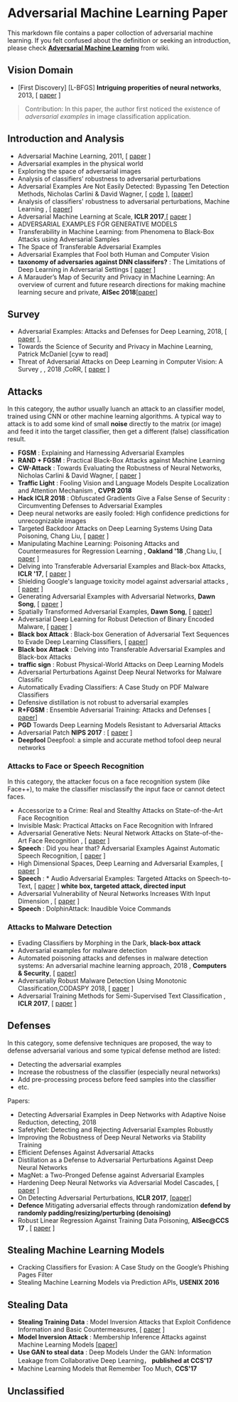 # Adversarial Machine Learning Paper

This markdown file contains a paper colloction of adversarial machine learning. If you felt confused about the definition or seeking an introduction, please check **[Adversarial Machine Learning](https://en.wikipedia.org/wiki/Adversarial_machine_learning)** from wiki. 

## Vision Domain

- [First Discovery] [L-BFGS]  **Intriguing properities of neural networks**, 2013, [ [paper](https://arxiv.org/abs/1312.6199) ]
> Contribution: In this paper, the author first noticed the existence of *adversarial examples* in image classification application.


## Introduction and Analysis

*  Adversarial Machine Learning, 2011,  [ [paper](https://people.eecs.berkeley.edu/~tygar/papers/SML2/Adversarial_AISEC.pdf) ] 
*  Adversarial examples in the physical world 
* Exploring the space of adversarial images
* Analysis of classifiers’ robustness to adversarial perturbations
* Adversarial Examples Are Not Easily Detected: Bypassing Ten Detection Methods, Nicholas Carlini & David Wagner, [ [code](https://github.com/abhibhav14/adversarial-attacks-papernotes/blob/master/notes/carlini-wagner-bypass.md) ], [[paper](https://arxiv.org/abs/1705.07263)]
* Analysis of classifiers' robustness to adversarial perturbations, Machine Learning , [  [paper](https://link.springer.com/article/10.1007%2Fs10994-017-5663-3)]
* Adversarial Machine Learning at Scale, **ICLR 2017**,[ [paper](https://openreview.net/forum?id=BJm4T4Kgx) ] 
* ADVERSARIAL EXAMPLES FOR GENERATIVE MODELS
* Transferability in Machine Learning: from Phenomena to Black-Box Attacks using Adversarial Samples
* The Space of Transferable Adversarial Examples
* Adversarial Examples that Fool both Human and Computer Vision 
* **taxonomy of adversaries against DNN classifers?** : The Limitations of Deep Learning in Adversarial Settings [ [paper](https://arxiv.org/abs/1511.07528) ]
*  A Marauder’s Map of Security and Privacy in Machine Learning: An overview of current and future research directions for making machine learning secure and private, **AISec 2018**[[paper](https://export.arxiv.org/abs/1811.01134)]




## Survey

* Adversarial Examples: Attacks and Defenses for Deep Learning, 2018, [ [paper](https://arxiv.org/abs/1712.07107)  ], 
* Towards the Science of Security and Privacy in Machine Learning, Patrick McDaniel [cyw to read]
* Threat of Adversarial Attacks on Deep Learning in Computer Vision: A Survey ,  , 2018 ,CoRR, [ [paper](https://arxiv.org/abs/1801.00553) ]

## Attacks

In this category, the author usually luanch an attack to an classifier model, trained using CNN or other machine learning algorithms. A typical way to attack is to add some kind of small **noise** directly to the matrix (or image) and feed it into the target classifier, then get a different (false) classification result.

* **FGSM** : Explaining and Harnessing Adversarial Examples 
* **RAND + FGSM** : Practical Black-Box Attacks against Machine Learning 
* **CW-Attack** : Towards Evaluating the Robustness of Neural Networks, Nicholas Carlini & David Wagner, [  [paper](https://arxiv.org/abs/1608.04644) ]
* **Traffic Light** : Fooling Vision and Language Models Despite Localization and Attention Mechanism , **CVPR 2018**
* **Hack ICLR 2018** : Obfuscated Gradients Give a False Sense of Security : Circumventing Defenses to Adversarial Examples
* Deep neural networks are easily fooled: High confidence predictions for unrecognizable images
* Targeted Backdoor Attacks on Deep Learning Systems Using Data Poisoning, Chang Liu, [  [paper](https://arxiv.org/abs/1712.05526) ]
* Manipulating Machine Learning: Poisoning Attacks and Countermeasures for Regression Learning , **Oakland '18** ,Chang Liu, [  [paper](https://arxiv.org/pdf/1804.00308.pdf) ]
* Delving into Transferable Adversarial Examples and Black-box Attacks, **ICLR '17**,  [  [paper](https://arxiv.org/abs/1611.02770) ]
* Shielding Google's language toxicity model against adversarial attacks  , [ [paper](https://arxiv.org/abs/1801.01828) ]
* Generating Adversarial Examples with Adversarial Networks, **Dawn Song**, [ [paper](https://arxiv.org/abs/1801.02610) ]
* Spatially Transformed Adversarial Examples, **Dawn Song**, [ [paper](https://arxiv.org/abs/1801.02612)]
* Adversarial Deep Learning for Robust Detection of Binary Encoded Malware, [ [paper](https://arxiv.org/abs/1801.02950) ] 
* **Black box Attack** : Black-box Generation of Adversarial Text Sequences to Evade Deep Learning Classifiers, [ [paper](https://arxiv.org/abs/1801.04354)]
* **Black box Attack** : Delving into Transferable Adversarial Examples and Black-box Attacks
* **traffic sign** : Robust Physical-World Attacks on Deep Learning Models
* Adversarial Perturbations Against Deep Neural Networks for Malware Classific
* Automatically Evading Classifiers: A Case Study on PDF Malware Classifiers
* Defensive distillation is not robust to adversarial examples
* **R+FGSM** : Ensemble Adversarial Training: Attacks and Defenses [ [paper](https://arxiv.org/abs/1705.07204)] 
* **PGD** Towards Deep Learning Models Resistant to Adversarial Attacks 
* Adversarial Patch **NIPS 2017** : [ [paper](https://arxiv.org/abs/1712.09665) ]
* **Deepfool** Deepfool: a simple and accurate method tofool deep neural networks


###  Attacks to Face or Speech Recognition

In this category, the attacker focus on a face recognition system (like Face++), to make the classifier misclassify the input face or cannot detect faces.

* Accessorize to a Crime: Real and Stealthy Attacks on State-of-the-Art Face Recognition
* Invisible Mask: Practical Attacks on Face Recognition with Infrared
* Adversarial Generative Nets: Neural Network Attacks on State-of-the-Art Face Recognition ,   [ [paper](https://arxiv.org/abs/1801.00349) ]
* **Speech** : Did you hear that? Adversarial Examples Against Automatic Speech Recognition,  [ [paper](https://arxiv.org/abs/1801.00554) ]
* High Dimensional Spaces, Deep Learning and Adversarial Examples, [ [paper](https://arxiv.org/abs/1801.00634) ]
* **Speech** : * Audio Adversarial Examples: Targeted Attacks on Speech-to-Text, [ [paper](https://arxiv.org/abs/1801.01953) ] **white box, targeted attack, directed input**
* Adversarial Vulnerability of Neural Networks Increases With Input Dimension , [ [paper](https://arxiv.org/abs/1802.01421) ]
* **Speech** : DolphinAttack: Inaudible Voice Commands


### Attacks to Malware Detection

* Evading Classifiers by Morphing in the Dark, **black-box attack**
* Adversarial examples for malware detection
* Automated poisoning attacks and defenses in malware detection systems: An adversarial machine learning approach, 2018 , **Computers & Security**, [ [paper](https://www.sciencedirect.com/science/article/pii/S0167404817302444?via%3Dihub)]
* Adversarially Robust Malware Detection Using Monotonic Classification,CODASPY 2018, [ [paper](https://dl.acm.org/citation.cfm?doid=3180445.3180449) ]
* Adversarial Training Methods for Semi-Supervised Text Classification , **ICLR 2017**, [ [paper](https://openreview.net/forum?id=r1X3g2_xl) ]



## Defenses

In this category, some defensive techniques are proposed, the way to defense adversarial various and some typical defense method are listed:

- Detecting the adversarial examples
- Increase the robustness of the classifier (especially neural networks)
- Add pre-processing process before feed samples into the classifier
- etc.

Papers:

* Detecting Adversarial Examples in Deep Networks with Adaptive Noise Reduction, detecting, 2018
* SafetyNet: Detecting and Rejecting Adversarial Examples Robustly
* Improving the Robustness of Deep Neural Networks via Stability Training
* Efficient Defenses Against Adversarial Attacks
* Distillation as a Defense to Adversarial Perturbations Against Deep Neural Networks 
* MagNet: a Two-Pronged Defense against Adversarial Examples
* Hardening Deep Neural Networks via Adversarial Model Cascades, [ [paper](https://arxiv.org/abs/1802.01448) ] 
* On Detecting Adversarial Perturbations, **ICLR 2017**, [[paper](https://openreview.net/pdf?id=SJzCSf9xg)]
* **Defence** Mitigating adversarial effects through randomization **defend by randomly padding/resizing/perturbing (denoising)**
* Robust Linear Regression Against Training Data Poisoning, **AISec@CCS 17** , [ [paper](https://people.eecs.berkeley.edu/~liuchang/paper/aisec17-poisoning.pdf) ]





## Stealing Machine Learning Models

* Cracking Classifiers for Evasion: A Case Study on the Google’s Phishing Pages Filter
* Stealing Machine Learning Models via Prediction APIs, **USENIX 2016**


## Stealing Data


* **Stealing Training Data** : Model Inversion Attacks that Exploit Confidence Information and Basic Countermeasures, [ [paper](https://dl.acm.org/citation.cfm?doid=2810103.2813677) ]
* **Model Inversion Attack** : Membership Inference Attacks against Machine Learning Models [[paper](https://ieeexplore.ieee.org/document/7958568/)]
* **Use GAN to steal data** : Deep Models Under the GAN: Information Leakage from Collaborative Deep Learning， **published at CCS'17**
* Machine Learning Models that Remember Too Much, **CCS'17**



## Unclassified

